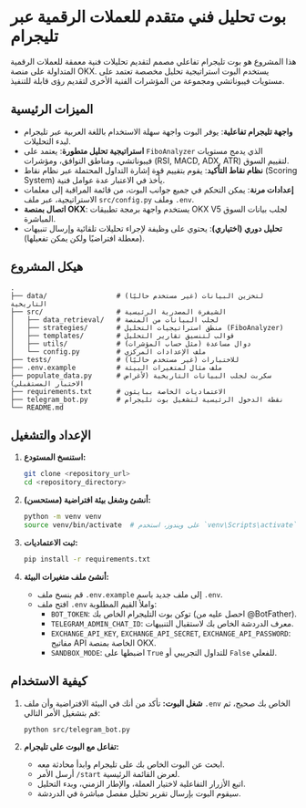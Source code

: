 # بوت تحليل فني متقدم للعملات الرقمية عبر تليجرام

هذا المشروع هو بوت تليجرام تفاعلي مصمم لتقديم تحليلات فنية معمقة للعملات الرقمية المتداولة على منصة OKX. يستخدم البوت استراتيجية تحليل مخصصة تعتمد على مستويات فيبوناتشي ومجموعة من المؤشرات الفنية الأخرى لتقديم رؤى قابلة للتنفيذ.

## الميزات الرئيسية

- **واجهة تليجرام تفاعلية**: يوفر البوت واجهة سهلة الاستخدام باللغة العربية عبر تليجرام لبدء التحليلات.
- **استراتيجية تحليل متطورة**: يعتمد على `FiboAnalyzer` الذي يدمج مستويات فيبوناتشي، ومناطق التوافق، ومؤشرات (RSI, MACD, ADX, ATR) لتقييم السوق.
- **نظام نقاط التأكيد**: يقوم بتقييم قوة إشارة التداول المحتملة عبر نظام نقاط (Scoring System) يأخذ في الاعتبار عدة عوامل فنية.
- **إعدادات مرنة**: يمكن التحكم في جميع جوانب البوت، من قائمة المراقبة إلى معلمات الاستراتيجية، عبر ملف `src/config.py` وملف `.env`.
- **اتصال بمنصة OKX**: يستخدم واجهة برمجة تطبيقات OKX V5 لجلب بيانات السوق المباشرة.
- **تحليل دوري (اختياري)**: يحتوي على وظيفة لإجراء تحليلات تلقائية وإرسال تنبيهات (معطلة افتراضيًا ولكن يمكن تفعيلها).

## هيكل المشروع

```
.
├── data/                 # (غير مستخدم حاليًا) لتخزين البيانات التاريخية
├── src/                  # الشيفرة المصدرية الرئيسية
│   ├── data_retrieval/   # لجلب البيانات من المنصة
│   ├── strategies/       # منطق استراتيجيات التحليل (FiboAnalyzer)
│   ├── templates/        # قوالب لتنسيق تقارير التحليل
│   ├── utils/            # دوال مساعدة (مثل حساب المؤشرات)
│   └── config.py         # ملف الإعدادات المركزي
├── tests/                # (غير مستخدم حاليًا) للاختبارات
├── .env.example          # ملف مثال لمتغيرات البيئة
├── populate_data.py      # سكربت لجلب البيانات التاريخية (لأغراض الاختبار المستقبلي)
├── requirements.txt      # الاعتماديات الخاصة ببايثون
├── telegram_bot.py       # نقطة الدخول الرئيسية لتشغيل بوت تليجرام
└── README.md
```

## الإعداد والتشغيل

1.  **استنسخ المستودع:**
    ```bash
    git clone <repository_url>
    cd <repository_directory>
    ```

2.  **أنشئ وشغل بيئة افتراضية (مستحسن):**
    ```bash
    python -m venv venv
    source venv/bin/activate  # على ويندوز، استخدم `venv\Scripts\activate`
    ```

3.  **ثبت الاعتماديات:**
    ```bash
    pip install -r requirements.txt
    ```

4.  **أنشئ ملف متغيرات البيئة:**
    -   قم بنسخ ملف `.env.example` إلى ملف جديد باسم `.env`.
    -   افتح ملف `.env` واملأ القيم المطلوبة:
        -   `BOT_TOKEN`: توكن بوت التليجرام الخاص بك (احصل عليه من @BotFather).
        -   `TELEGRAM_ADMIN_CHAT_ID`: معرف الدردشة الخاص بك لاستقبال التنبيهات.
        -   `EXCHANGE_API_KEY`, `EXCHANGE_API_SECRET`, `EXCHANGE_API_PASSWORD`: مفاتيح API الخاصة بمنصة OKX.
        -   `SANDBOX_MODE`: اضبطها على `True` للتداول التجريبي أو `False` للفعلي.

## كيفية الاستخدام

1.  **شغل البوت:**
    تأكد من أنك في البيئة الافتراضية وأن ملف `.env` الخاص بك صحيح، ثم قم بتشغيل الأمر التالي:
    ```bash
    python src/telegram_bot.py
    ```

2.  **تفاعل مع البوت على تليجرام:**
    -   ابحث عن البوت الخاص بك على تليجرام وابدأ محادثة معه.
    -   أرسل الأمر `/start` لعرض القائمة الرئيسية.
    -   اتبع الأزرار التفاعلية لاختيار العملة، والإطار الزمني، وبدء التحليل.
    -   سيقوم البوت بإرسال تقرير تحليل مفصل مباشرة في الدردشة.
